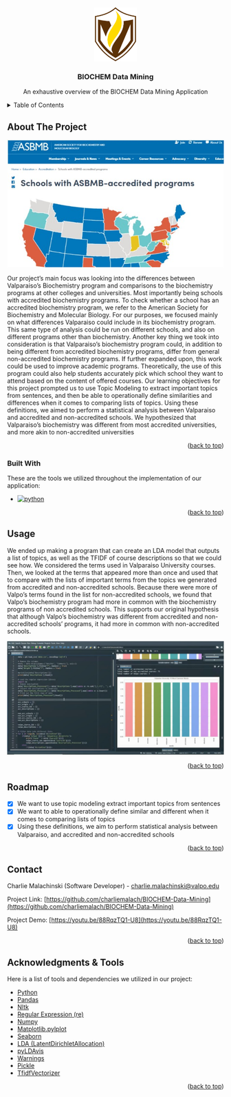<a name="readme-top"></a>

<!-- PROJECT LOGO -->
<br />
<div align="center">
  <a href="https://github.com/charliemalach/BIOCHEM-Data-Mining">
    <img src="./image/logo.png" alt="Logo" width="100" height="125">
  </a>

  <h3 align="center">BIOCHEM Data Mining</h3>

  <p align="center">
    An exhaustive overview of the BIOCHEM Data Mining Application
    <br />
  </p>
</div>

<!-- TABLE OF CONTENTS -->
<details>
  <summary>Table of Contents</summary>
  <ol>
    <li>
      <a href="#about-the-project">About The Project</a>
      <ul>
        <li><a href="#built-with">Built With</a></li>
      </ul>
    </li>
    <li><a href="#usage">Usage</a></li>
    <li><a href="#roadmap">Roadmap</a></li>
    <li><a href="#contact">Contact</a></li>
    <li><a href="#acknowledgments">Acknowledgments</a></li>
  </ol>
</details>

<!-- ABOUT THE PROJECT -->

## About The Project

![Map of Data][map]

Our project’s main focus was looking into the differences between Valparaiso’s
Biochemistry program and comparisons to the biochemistry programs at other colleges and
universities. Most importantly being schools with accredited biochemistry programs. To check
whether a school has an accredited biochemistry program, we refer to the American Society for
Biochemistry and Molecular Biology. For our purposes, we focused mainly on what differences
Valparaiso could include in its biochemistry program. This same type of analysis could be run on different schools, and also on different programs other than biochemistry. Another key thing we took into consideration is that Valparaiso’s biochemistry program could, in addition to being different from accredited biochemistry programs, differ from general non-accredited biochemistry programs. If further expanded upon, this work could be used to improve academic programs. Theoretically, the use of this program could also help students accurately pick which school they want to attend based on the content of offered courses. Our learning objectives for this project prompted us to use Topic Modeling to extract important topics from sentences, and then be able to operationally define similarities and differences when it comes to comparing lists of topics. Using these definitions, we aimed to perform a statistical analysis between Valparaiso and accredited and non-accredited schools. We hypothesized that Valparaiso’s biochemistry
was different from most accredited universities, and more akin to non-accredited universities

<p align="right">(<a href="#readme-top">back to top</a>)</p>

### Built With

These are the tools we utilized throughout the implementation of our application:

- [![python][python-img]][python-url]

<p align="right">(<a href="#readme-top">back to top</a>)</p>

<!-- GETTING STARTED -->

## Usage

We ended up making a program that can create an LDA model that outputs a list of
topics, as well as the TFIDF of course descriptions so that we could see how. We considered
the terms used in Valparaiso University courses. Then, we looked at the terms that appeared
more than once and used that to compare with the lists of important terms from the topics we
generated from accredited and non-accredited schools. Because there were more of Valpo’s
terms found in the list for non-accredited schools, we found that Valpo’s biochemistry program
had more in common with the biochemistry programs of non accredited schools. This supports
our original hypothesis that although Valpo’s biochemistry was different from accredited and
non-accredited schools’ programs, it had more in common with non-accredited schools.

![Main Application][main-screenshot]

<p align="right">(<a href="#readme-top">back to top</a>)</p>

<!-- ROADMAP -->

## Roadmap

- [x] We want to use topic modeling extract important topics from sentences
- [x] We want to able to operationally define similar and different when it comes to comparing lists of topics
- [x] Using these definitions, we aim to perform statistical analysis between Valparaiso, and accredited and non-accredited schools

<p align="right">(<a href="#readme-top">back to top</a>)</p>

<!-- CONTACT -->

## Contact

Charlie Malachinski (Software Developer) - charlie.malachinski@valpo.edu

Project Link: [https://github.com/charliemalach/BIOCHEM-Data-Mining](https://github.com/charliemalach/BIOCHEM-Data-Mining)

Project Demo: [https://youtu.be/88RqzTQ1-U8](https://youtu.be/88RqzTQ1-U8)

<p align="right">(<a href="#readme-top">back to top</a>)</p>

<!-- ACKNOWLEDGMENTS -->

## Acknowledgments & Tools

Here is a list of tools and dependencies we utilized in our project: 

- [Python](https://www.python.org/)
- [Pandas](https://pandas.pydata.org/)
- [Nltk](https://www.nltk.org/)
- [Regular Expression (re)](https://docs.python.org/3/library/re.html)
- [Numpy](https://numpy.org/)
- [Matplotlib.pylplot](https://matplotlib.org/)
- [Seaborn](https://seaborn.pydata.org/)
- [LDA (LatentDirichletAllocation)](http://scikit-learn.sourceforge.net/stable/modules/generated/sklearn.lda.LDA.html)
- [pyLDAvis](https://github.com/bmabey/pyLDAvis)
- [Warnings](https://docs.python.org/3/library/warnings.html)
- [Pickle](https://docs.python.org/3/library/pickle.html)
- [TfidfVectorizer](https://scikit-learn.org/stable/modules/generated/sklearn.feature_extraction.text.TfidfVectorizer.html)

<p align="right">(<a href="#readme-top">back to top</a>)</p>

<!-- MARKDOWN LINKS & IMAGES -->
<!-- https://www.markdownguide.org/basic-syntax/#reference-style-links -->

[map]: ./image/map.jpg
[main-screenshot]: ./image/main.jpg
[python-img]: https://img.shields.io/badge/python-3670A0?style=for-the-badge&logo=python&logoColor=ffdd54
[python-url]: https://www.python.org/
